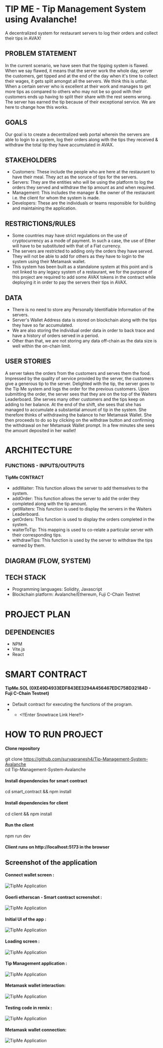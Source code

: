 # TIP ME - Tip Management System using Avalanche!
A decentralized system for restaurant servers to log their orders and collect their tips in AVAX!

## PROBLEM STATEMENT
In the current scenario, we have seen that the tipping system is flawed. When we say flawed, it means that the server work the whole day, server the customers, get tipped and at the end of the day when it's time to collect their wages, it gets split amongst all the servers. We think this is unfair. When a certain server who is excellent at their work and manages to get more tips as compared to others who may not be so good with their customers ends up having to split their share with the rest seems wrong. The server has earned the tip because of their exceptional service. We are here to change how this works. 

## GOALS
Our goal is to create a decentralized web portal wherein the servers are able to login to a system, log their orders along with the tips they received & withdraw the total tip they have accumulated in AVAX.

## STAKEHOLDERS

- Customers: These include the people who are here at the restaurant to have their meal. They act as the soruce of tips for the servers. 
- Servers: They are the entities who will be using the platform to log the orders they served and withdraw the tip amount as and when required.
- Management: This includes the manager & the owner of the restaurant i.e. the client for whom the system is made.
- Developers: These are the individuals or teams responsible for building and maintaining the application.

## RESTRICTIONS/RULES

- Some countries may have strict regulations on the use of cryptocurrency as a mode of payment. In such a case, the use of Ether will have to be substituted with that of a Fiat currency.
- The servers are restricted to adding only the orders they have served. They will not be able to add for others as they have to login to the system using their Metamask wallet.
- This system has been built as a standalone system at this point and is not linked to any legacy system of a restaurant, we for the purpose of this project are required to add some AVAX tokens in the contract while deploying it in order to pay the servers their tips in AVAX.

## DATA
- There is no need to store any Personally Identifiable Information of the servers.
- Server's Wallet Address data is stored on blockchain along with the tips they have so far accumulated.
- We are also storing the individual order data in order to back trace and have a history of orders served in a period.
- Other than that, we are not storing any data off-chain as the data size is well within the on-chain limit.

## USER STORIES

A server takes the orders from the customers and serves them the food. Impressed by the quality of service provided by the server, the customers give a generous tip to the server. Delighted with the tip, the server goes to the Tip Me system and logs the order for the previous customers. Upon submitting the order, the server sees that they are on the top of the Waiters Leaderboard. She serves many other customers and the tips keep on adding to her balance. At the end of the shift, she sees that she has managed to accumulate a substantial amount of tip in the system. She therefore thinks of withdrawing the balance to her Metamask Wallet. She then proceeds to do so by clicking on the withdraw button and confirming the withdrawal on her Metamask Wallet prompt. In a few minutes she sees the amount deposited in her wallet!

# ARCHITECTURE

### FUNCTIONS - INPUTS/OUTPUTS

#### TipMe CONTRACT
- addWaiter: This function allows the server to add themselves to the system.
- addOrder: This function allows the server to add the order they completed along with the tip amount.
- getWaiters: This function is used to display the servers in the Waiters Leaderboard.
- getOrders: This function is used to display the orders completed in the system.
- waiterToTip: This mapping is used to co-relate a particular server with their corresponding tips. 
- withdrawTips: This function is used by the server to withdraw the tips earned by them.

## DIAGRAM (FLOW, SYSTEM)

## TECH STACK
- Programming languages: Solidity, Javascript
- Blockchain platform: Avalanche/Ethereum, Fuji C-Chain Testnet

# PROJECT PLAN

## DEPENDENCIES
- NPM
- Vite.js
- React

# SMART CONTRACT

#### TipMe.SOL (0XE49D4933EDF843EE3294A456467EDC758D32184D  - Fuji C-Chain Testnet)
- Default contract for executing the functions of the program.
- - <!!Enter Snowtrace Link Here!!>

# HOW TO RUN PROJECT

#### Clone repository
git clone https://github.com/suryapranesh4/Tip-Management-System-Avalanche <br/>
cd Tip-Management-System-Avalanche

#### Install dependencies for smart contract
cd smart_contract && npm install
 
#### Install dependencies for client
cd client && npm install

#### Run the client
npm run dev

#### Client runs on http://localhost:5173 in the browser

## Screenshot of the application

#### Connect wallet screen : <br/>
![TipMe Application](connect.png "TipMe Application") <br/>


#### Goerli etherscan - Smart contract screenshot : <br/>
![TipMe Application](etherscan.png "TipMe Application") <br/>


#### Initial UI of the app : <br/>
![TipMe Application](initialApp.png "TipMe Application") <br/>


#### Loading screen : <br/>
![TipMe Application](loaders.png "TipMe Application") <br/>


#### Tip Management application : <br/>
![TipMe Application](mainscreen.png "TipMe Application") <br/>


#### Metamask wallet interaction: <br/>
![TipMe Application](metamask.png "TipMe Application") <br/>


#### Testing code in remix : <br/>
![TipMe Application](remix.png "TipMe Application") <br/>


#### Metamask wallet connection: <br/>
![TipMe Application](wallet.png "TipMe Application") <br/>
